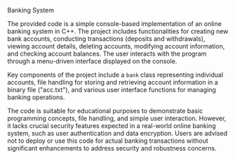 Banking System

The provided code is a simple console-based implementation of an online banking system in C++. The project includes functionalities for creating new bank accounts, conducting transactions (deposits and withdrawals), viewing account details, deleting accounts, modifying account information, and checking account balances. The user interacts with the program through a menu-driven interface displayed on the console.

Key components of the project include a `bank` class representing individual accounts, file handling for storing and retrieving account information in a binary file ("acc.txt"), and various user interface functions for managing banking operations.

The code is suitable for educational purposes to demonstrate basic programming concepts, file handling, and simple user interaction. However, it lacks crucial security features expected in a real-world online banking system, such as user authentication and data encryption. Users are advised not to deploy or use this code for actual banking transactions without significant enhancements to address security and robustness concerns.
